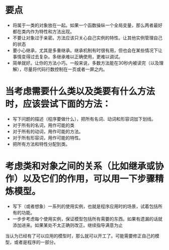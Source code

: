 # 要点
* 将属于一类的对象放在一起。如果一个函数操纵一个全局变量，那么两者最好都在类内作为特性和方法出现。
* 不要让对象过于亲密。方法应该只关心自己实例的特性。让其他实例管理自己的状态
* 要小心继承，尤其是多重继承。继承机制有时很有用，但也会在某些情况下让事情变得过去复杂。多继承难以正确使用，更难以调试。
* 简单就好。让你的方法小巧。一般来说，多数方法能在30秒内被读完（以及理解），尽量将代码行数控制在一页或者一屏之内。

# 当考虑需要什么类以及类要有什么方法时，应该尝试下面的方法：
* 写下问题的描述（程序要做什么），把所有名词、动词和形容词加下划线。
* 对于所有的名词，用作可能的类
* 对于所有的动词，用作可能的方法。
* 对于所有形容词，用作可能的特性。
* 把所有方法和特性分配到类。

# 考虑类和对象之间的关系（比如继承或协作）以及它们的作用，可以用一下步骤精炼模型。
* 写下（或者想象）一系列的使用实例，也就是程序应用时的场景，试着包括所有的功能。
* 一步步考虑每个使用实例，保证模型包括所有需要的东西。如果有遗漏的话就添加进来。如果某处不太正确则改正。继续指导满意为止

当认为已经有了可以应用的模型时，那么就可以开工了。可能需要修正自己的模型，或者是程序的一部分。